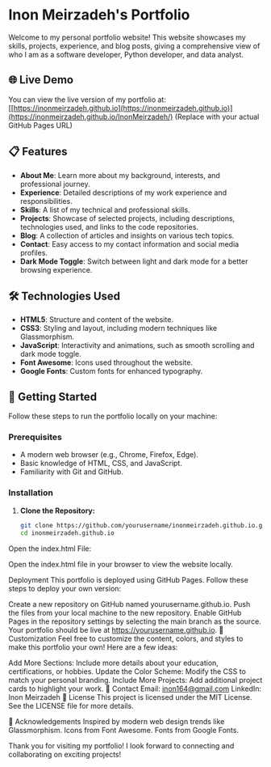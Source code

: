 # Inon Meirzadeh's Portfolio

Welcome to my personal portfolio website! This website showcases my skills, projects, experience, and blog posts, giving a comprehensive view of who I am as a software developer, Python developer, and data analyst.

## 🌐 Live Demo

You can view the live version of my portfolio at: [[https://inonmeirzadeh.github.io](https://inonmeirzadeh.github.io)](https://inonmeirzadeh.github.io/InonMeirzadeh/) (Replace with your actual GitHub Pages URL)

## 📋 Features

- **About Me**: Learn more about my background, interests, and professional journey.
- **Experience**: Detailed descriptions of my work experience and responsibilities.
- **Skills**: A list of my technical and professional skills.
- **Projects**: Showcase of selected projects, including descriptions, technologies used, and links to the code repositories.
- **Blog**: A collection of articles and insights on various tech topics.
- **Contact**: Easy access to my contact information and social media profiles.
- **Dark Mode Toggle**: Switch between light and dark mode for a better browsing experience.

## 🛠️ Technologies Used

- **HTML5**: Structure and content of the website.
- **CSS3**: Styling and layout, including modern techniques like Glassmorphism.
- **JavaScript**: Interactivity and animations, such as smooth scrolling and dark mode toggle.
- **Font Awesome**: Icons used throughout the website.
- **Google Fonts**: Custom fonts for enhanced typography.

## 🚀 Getting Started

Follow these steps to run the portfolio locally on your machine:

### Prerequisites

- A modern web browser (e.g., Chrome, Firefox, Edge).
- Basic knowledge of HTML, CSS, and JavaScript.
- Familiarity with Git and GitHub.

### Installation

1. **Clone the Repository:**

   ```bash
   git clone https://github.com/yourusername/inonmeirzadeh.github.io.git
   cd inonmeirzadeh.github.io

Open the index.html File:

Open the index.html file in your browser to view the website locally.

Deployment
This portfolio is deployed using GitHub Pages. Follow these steps to deploy your own version:

Create a new repository on GitHub named yourusername.github.io.
Push the files from your local machine to the new repository.
Enable GitHub Pages in the repository settings by selecting the main branch as the source.
Your portfolio should be live at https://yourusername.github.io.
🎨 Customization
Feel free to customize the content, colors, and styles to make this portfolio your own! Here are a few ideas:

Add More Sections: Include more details about your education, certifications, or hobbies.
Update the Color Scheme: Modify the CSS to match your personal branding.
Include More Projects: Add additional project cards to highlight your work.
📧 Contact
Email: inon164@gmail.com
LinkedIn: Inon Meirzadeh
📄 License
This project is licensed under the MIT License. See the LICENSE file for more details.

📝 Acknowledgements
Inspired by modern web design trends like Glassmorphism.
Icons from Font Awesome.
Fonts from Google Fonts.

Thank you for visiting my portfolio! I look forward to connecting and collaborating on exciting projects!
